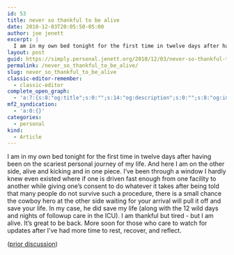 ```yaml
---
id: 53
title: never so thankful to be alive
date: 2010-12-03T20:05:50-05:00
author: joe jenett
excerpt: |
  I am in my own bed tonight for the first time in twelve days after having been on the scariest personal journey of my life. And here I am on the other side, alive and kicking and in one piece. I've been through a window I hardly knew even existed where if one is driven fast enough from one facility to another while giving one's consent to do whatever it takes after being told that many people do not survive such a procedure, there is a small chance the cowboy hero at the other side waiting for your arrival will pull it off and save your life. In my case, he did save my life (along with the 12 wild days and nights of followup care in the ICU). I am thankful but tired - but I am alive. It's great to be back. More soon for those who care to watch for updates after I've had more time to rest, recover, and reflect.
layout: post
guid: https://simply.personal.jenett.org/2010/12/03/never-so-thankful-to-be-alive/
permalink: /never_so_thankful_to_be_alive/
slug: never_so_thankful_to_be_alive
classic-editor-remember:
  - classic-editor
complete_open_graph:
  - 'a:7:{s:8:"og:title";s:0:"";s:14:"og:description";s:0:"";s:8:"og:image";s:0:"";s:7:"og:type";s:0:"";s:12:"twitter:card";s:7:"summary";s:19:"twitter:description";s:0:"";s:15:"twitter:creator";s:0:"";}'
mf2_syndication:
  - 'a:0:{}'
categories:
  - personal
kind:
  - Article
---
```

I am in my own bed tonight for the first time in twelve days after having been on the scariest personal journey of my life. And here I am on the other side, alive and kicking and in one piece. I’ve been through a window I hardly knew even existed where if one is driven fast enough from one facility to another while giving one’s consent to do whatever it takes after being told that many people do not survive such a procedure, there is a small chance the cowboy hero at the other side waiting for your arrival will pull it off and save your life. In my case, he did save my life (along with the 12 wild days and nights of followup care in the ICU). I am thankful but tired - but I am alive. It’s great to be back. More soon for those who care to watch for updates after I’ve had more time to rest, recover, and reflect.

([prior discussion](https://disqus.com/home/discussion/jenettsimplypersonal/jenettsimplypersonal_never_so_thankful_to_be_alive/))